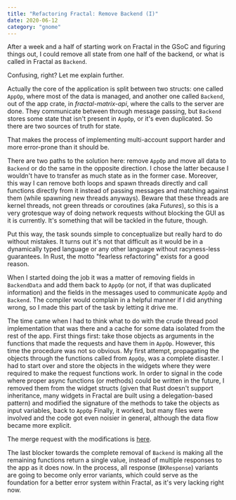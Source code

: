 ```yaml
---
title: "Refactoring Fractal: Remove Backend (I)"
date: 2020-06-12
category: "gnome"
---
```

After a week and a half of starting work on Fractal in the GSoC and figuring things out, I could remove all state from one half of the backend, or what is called in Fractal as `Backend`.

Confusing, right? Let me explain further.

Actually the core of the application is split between two structs: one called `AppOp`, where most of the data is managed, and another one called `Backend`, out of the app crate, in _fractal-matrix-api_, where the calls to the server are done. They communicate between through message passing, but `Backend` stores some state that isn't present in `AppOp`, or it's even duplicated. So there are two sources of truth for state.

That makes the process of implementing multi-account support harder and more error-prone than it should be.

There are two paths to the solution here: remove `AppOp` and move all data to `Backend` or do the same in the opposite direction. I chose the latter because I wouldn't have to transfer as much state as in the former case. Moreover, this way I can remove both loops and spawn threads directly and call functions directly from it instead of passing messages and matching against them (while spawning new threads anyways). Beware that these threads are kernel threads, not green threads or coroutines (aka _Futures_), so this is a very grotesque way of doing network requests without blocking the GUI as it is currently. It's something that will be tackled in the future, though.

Put this way, the task sounds simple to conceptualize but really hard to do without mistakes. It turns out it's not that difficult as it would be in a dynamically typed language or any other language without racyness-less guarantees. In Rust, the motto "fearless refactoring" exists for a good reason.

When I started doing the job it was a matter of removing fields in `BackendData` and add them back to `AppOp` (or not, if that was duplicated information) and the fields in the messages used to communicate `AppOp` and `Backend`. The compiler would complain in a helpful manner if I did anything wrong, so I made this part of the task by letting it drive me.

The time came when I had to think what to do with the crude thread pool implementation that was there and a cache for some data isolated from the rest of the app. First things first: take those objects as arguments in the functions that made the requests and have them in `AppOp`. However, this time the procedure was not so obvious. My first attempt, propagating the objects through the functions called from `AppOp`, was a complete disaster. I had to start over and store the objects in the widgets where they were required to make the request functions work. In order to signal in the code where proper async functions (or methods) could be written in the future, I removed them from the widget structs (given that Rust doesn't support inheritance, many widgets in Fractal are built using a delegation-based pattern) and modified the signature of the methods to take the objects as input variables, back to `AppOp` Finally, it worked, but many files were involved and the code got even noisier in general, although the data flow became more explicit.

The merge request with the modifications is [here](https://gitlab.gnome.org/GNOME/fractal/-/merge_requests/581).

The last blocker towards the complete removal of `Backend` is making all the remaining functions return a single value, instead of multiple responses to the app as it does now. In the process, all response (`BKResponse`) variants are going to become only error variants, which could serve as the foundation for a better error system within Fractal, as it's very lacking right now.